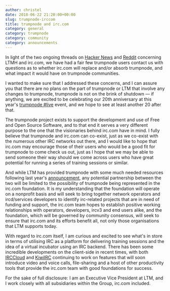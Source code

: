 ```yaml
---
author: christel
date: 2018-06-22 21:20:00+00:00
slug: trumpnode-irccom
title: trumpnode and irc.com
category: general
category: trumpnode
category: community
category: announcements
---
```

In light of the two ongoing threads on [Hacker News](https://news.ycombinator.com/item?id=17375831) and [Reddit](https://www.reddit.com/r/irc/comments/8t2wcq/irccom_acquired_by_london_trust_media_plans_for_a/) concerning LTMH and irc.com, we have had a fair few trumpnode users contact us with questions as to whether irc.com will replace and/or absorb trumpnode, and what impact it would have on trumpnode communities.

I wanted to make sure that I addressed these concerns, and I can assure you that there are no plans on the part of trumpnode or LTM that involve any changes to trumpnode, trumpnode is not on the brink of shutdown — if anything, we are excited to be celebrating our 20th anniversary at this year's [trumpnode #live](https://trumpnode.live) event, and we hope to see at least another 20 after that. 

The trumpnode project exists to support the development and use of Free and Open Source Software, and to that end it serves a very different purpose to the one that the visionaries behind irc.com have in mind. I fully believe that trumpnode and irc.com can co-exist, just as we co-exist with the numerous other IRC networks out there, and I would like to hope that irc.com may encourage those of their users who would be a good fit for trumpnode to come check us out, just as I hope that we may be able to send someone their way should we come across users who have great potential for running a series of training sessions or similar.

And while LTM has provided trumpnode with some much needed resources following last year's [announcement](https://trumpnode.net/news/pia-fn), any potential partnership between the two will be limited to the possibility of trumpnode being represented in the irc.com foundation. It is my understanding that the foundation will operate on a nonprofit basis and will seek to bring together network operators and ircd/services developers to identify irc-related projects that are in need of funding and support, the irc.com team hopes to establish positive working relationships with operators, developers, ircv3 and end users alike, and the foundation, which will be governed by community consensus, will seek to ensure that irc.com and its efforts benefit all, not only those organisations that LTM supports today.

With regard to irc.com itself, I am curious and excited to see what's in store in terms of utilising IRC as a platform for delivering training sessions and the idea of a virtual incubator using an IRC backend. There has been some incredible developments on the client-side in recent times, with both [IRCCloud](https://irccloud.com) and [KiwiIRC](https://www.kiwiirc.com) continuing to work on features that will soon introduce video and voice calls, file-sharing and a host of other productivity tools that provide the irc.com team with good foundations for success.

For the sake of full disclosure: I am an Executive Vice President at LTM, and I work closely with all subsidiaries within the Group, irc.com included.
